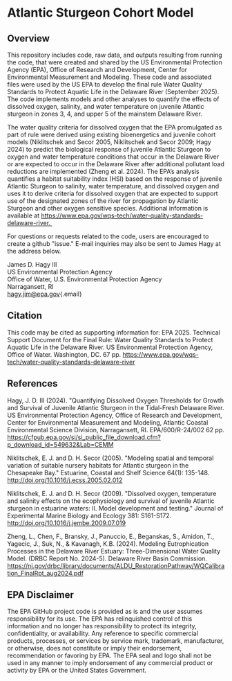 # Atlantic Sturgeon Cohort Model

## Overview

This repository includes code, raw data, and outputs resulting from
running the code, that were created and shared by the US Environmental
Protection Agency (EPA), Office of Research and Development, Center for
Environmental Measurement and Modeling. These code and associated files
were used by the US EPA to develop the final rule Water Quality
Standards to Protect Aquatic Life in the Delaware River (September
2025). The code implements models and other analyses to quantify the
effects of dissolved oxygen, salinity, and water temperature on juvenile
Atlantic sturgeon in zones 3, 4, and upper 5 of the mainstem Delaware River.

The water quality criteria for dissolved oxygen that the EPA promulgated
as part of rule were derived using existing bioenergetics and juvenile
cohort models (Niklitschek and Secor 2005, Niklitschek and Secor 2009;
Hagy 2024) to predict the biological response of juvenile Atlantic
Sturgeon to oxygen and water temperature conditions that occur in the
Delaware River or are expected to occur in the Delaware River after
additional pollutant load reductions are implemented (Zheng et al.
2024). The EPA’s analysis quantifies a habitat suitability index (HSI)
based on the response of juvenile Atlantic Sturgeon to salinity, water
temperature, and dissolved oxygen and uses it to derive criteria
for dissolved oxygen that are expected to support use of the designated
zones of the river for propagation by Atlantic Sturgeon and other oxygen
sensitive species. Additional information is available at
https://www.epa.gov/wqs-tech/water-quality-standards-delaware-river. 

For questions or requests related to the code, users are encouraged to
create a github "issue." E-mail inquiries may also be sent to James Hagy
at the address below.

James D. Hagy III\
US Environmental Protection Agency\
Office of Water, U.S. Environmental Protection Agency\
Narragansett, RI\
[hagy.jim\@epa.gov](mailto:hagy.jim@epa.gov){.email}

## Citation

This code may be cited as supporting information for: EPA 2025.
Technical Support Document for the Final Rule: Water Quality Standards
to Protect Aquatic Life in the Delaware River. US Environmental
Protection Agency, Office of Water. Washington, DC. 67 pp.
<https://www.epa.gov/wqs-tech/water-quality-standards-delaware-river>

## References

Hagy, J. D. III (2024). "Quantifying Dissolved Oxygen Thresholds for
Growth and Survival of Juvenile Atlantic Sturgeon in the Tidal-Fresh
Delaware River. US Environmental Protection Agency, Office of Research
and Development, Center for Environmental Measurement and Modeling,
Atlantic Coastal Environmental Science Division, Narragansett, RI.
EPA/600/R-24/002 62 pp.
<https://cfpub.epa.gov/si/si_public_file_download.cfm?p_download_id=549632&Lab=CEMM>

Niklitschek, E. J. and D. H. Secor (2005). "Modeling spatial and
temporal variation of suitable nursery habitats for Atlantic sturgeon in
the Chesapeake Bay." Estuarine, Coastal and Shelf Science 64(1):
135-148. <http://doi.org/10.1016/j.ecss.2005.02.012>

Niklitschek, E. J. and D. H. Secor (2009). "Dissolved oxygen,
temperature and salinity effects on the ecophysiology and survival of
juvenile Atlantic sturgeon in estuarine waters: II. Model development
and testing." Journal of Experimental Marine Biology and Ecology 381:
S161-S172. <http://doi.org/10.1016/j.jembe.2009.07.019>

Zheng, L., Chen, F., Bransky, J., Panuccio, E., Beganskas, S., Amidon,
T., Yagecic, J., Suk, N., & Kavanagh, K.B. (2024). Modeling
Eutrophication Processes in the Delaware River Estuary:
Three-Dimensional Water Quality Model. (DRBC Report No. 2024-5).
Delaware River Basin Commission.
<https://nj.gov/drbc/library/documents/ALDU_RestorationPathway/WQCalibration_FinalRpt_aug2024.pdf>

## EPA Disclaimer

The EPA GitHub project code is provided as is and the user assumes responsibility
for its use. The EPA has relinquished control of this information and no
longer has responsibility to protect its integrity, confidentiality, or
availability. Any reference to specific commercial
products, processes, or services by service mark, trademark,
manufacturer, or otherwise, does not constitute or imply their
endorsement, recommendation or favoring by EPA. The EPA seal and logo
shall not be used in any manner to imply endorsement of any commercial
product or activity by EPA or the United States Government.
